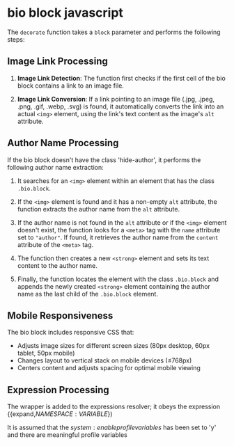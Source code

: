 # bio block javascript

The `decorate` function takes a `block` parameter and performs the following steps:

## Image Link Processing

1. **Image Link Detection**: The function first checks if the first cell of the bio block contains a link to an image file.

2. **Image Link Conversion**: If a link pointing to an image file (.jpg, .jpeg, .png, .gif, .webp, .svg) is found, it automatically converts the link into an actual `<img>` element, using the link's text content as the image's `alt` attribute.

## Author Name Processing

If the bio block doesn't have the class 'hide-author', it performs the following author name extraction:

1. It searches for an `<img>` element within an element that has the class `.bio.block`.

2. If the `<img>` element is found and it has a non-empty `alt` attribute, the function extracts the author name from the `alt` attribute.

3. If the author name is not found in the `alt` attribute or if the `<img>` element doesn't exist, the function looks for a `<meta>` tag with the `name` attribute set to `"author"`. If found, it retrieves the author name from the `content` attribute of the `<meta>` tag.

4. The function then creates a new `<strong>` element and sets its text content to the author name.

5. Finally, the function locates the element with the class `.bio.block` and appends the newly created `<strong>` element containing the author name as the last child of the `.bio.block` element.

## Mobile Responsiveness

The bio block includes responsive CSS that:
- Adjusts image sizes for different screen sizes (80px desktop, 60px tablet, 50px mobile)
- Changes layout to vertical stack on mobile devices (≤768px)
- Centers content and adjusts spacing for optimal mobile viewing

## Expression Processing

The wrapper is added to the expressions resolver; it obeys the expression {{expand,$NAMESPACE:VARIABLE$})

It is assumed that the $system:enableprofilevariables$ has been set to 'y' and there are meaningful profile variables
